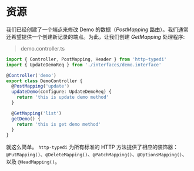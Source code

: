 # 资源

我们已经创建了一个端点来修改 Demo 的数据（*PostMapping* 路由）。我们通常还希望提供一个创建新记录的端点。为此，让我们创建 *GetMapping* 处理程序:

> demo.controller.ts

```ts
import { Controller, PostMapping, Header } from 'http-typedi'
import { UpdateDemoReq } from './interfaces/demo.interface'

@Controller('demo')
export class DemoController {
  @PostMapping('update')
  updateDemo(configure: UpdateDemoReq) {
    return 'this is update demo method'
  }

  @GetMapping('list')
  getDemo() {
    return 'this is get demo method'
  }
}
```

就这么简单。 `http-typedi` 为所有标准的 HTTP 方法提供了相应的装饰器：`@PutMapping()`、`@DeleteMapping()`、`@PatchMapping()`、`@OptionsMapping()`、以及 `@HeadMapping()`。